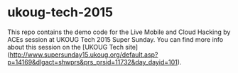 # ukoug-tech-2015
This repo contains the demo code for the Live Mobile and Cloud Hacking by ACEs session at UKOUG Tech 2015 Super Sunday. You can find more info about this session on the [UKOUG Tech site] (http://www.supersunday15.ukoug.org/default.asp?p=14169&dlgact=shwprs&prs_prsid=11732&day_dayid=101).
